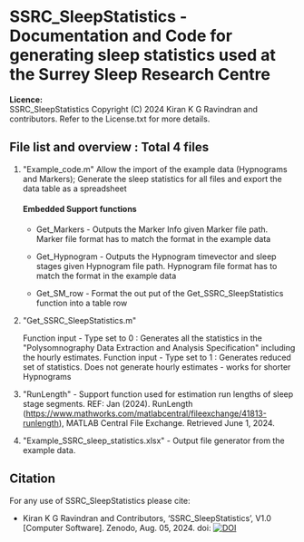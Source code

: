 # SSRC_SleepStatistics - Documentation and Code for generating sleep statistics used at the Surrey Sleep Research Centre

**Licence:**  
SSRC_SleepStatistics Copyright (C) 2024 Kiran K G Ravindran and contributors. Refer to the License.txt for more details.

## File list and overview : Total 4 files
1. "Example_code.m" 
    Allow the import of the example data (Hypnograms and Markers); Generate the sleep statistics for all files and export the data table as a spreadsheet
    #### Embedded Support functions
    * Get_Markers - Outputs the Marker Info given Marker file path. Marker file format has to match the format in the example data

    * Get_Hypnogram - Outputs the Hypnogram timevector and sleep stages given Hypnogram file path. Hypnogram file format has to match the format in the example data

    * Get_SM_row - Format the out put of the Get_SSRC_SleepStatistics function into a table row

2. "Get_SSRC_SleepStatistics.m"

    Function input - Type set to 0 : Generates all the statistics in the "Polysomnography Data Extraction and Analysis Specification" including the hourly estimates. 
    Function input - Type set to 1 : Generates reduced set of statistics. Does not generate hourly estimates - works for shorter Hypnograms 
    
3. "RunLength" - Support function used for estimation run lengths of sleep stage segments. REF: Jan (2024). RunLength (https://www.mathworks.com/matlabcentral/fileexchange/41813-runlength), MATLAB Central File Exchange. Retrieved June 1, 2024.

4. "Example_SSRC_sleep_statistics.xlsx" - Output file generator from the example data.

## Citation
For any use of SSRC_SleepStatistics please cite:
* Kiran K G Ravindran and Contributors, ‘SSRC_SleepStatistics’, V1.0 [Computer Software]. Zenodo, Aug. 05, 2024. doi: [![DOI](https://zenodo.org/badge/836184739.svg)](https://zenodo.org/doi/10.5281/zenodo.13224972)
